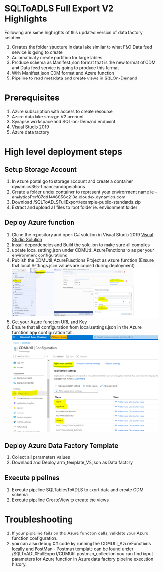 # SQLToADLS Full Export V2 Highlights  
Following are some highlights of this updated version of data factory solution
1. Creates the folder structure in data lake similar to what F&O Data feed service is going to create
2. Automatically create partition for large tables  
3. Produce schema as Manifest.json format that is the new format of CDM and Data feed service is going to produce this format 
4. With Manifest.json CDM format  and Azure function
5. Pipeline to read metadata and create views in SQLOn-Demand 

# Prerequisites 
1. Azure subscription with access to create resource 
1. Azure data lake storage V2 account  
2. Synapse workspace and SQL-on-Demand endpoint 
3. Visual Studio 2019 
4. Azure data factory

# High level deployment steps
## Setup Storage Account 
1. In Azure portal go to storage account and create a container dynamics365-financeandoperations
2. Create a folder under container to represent your environment name ie - analyticsPerf87dd1496856e213a.cloudax.dynamics.com
3. Download /SQLToADLSFullExport/example-public-standards.zip
4. Extract and upload all files to root folder ie. environment folder 

## Deploy Azure function 
1.	Clone the repository and open C# solution  in Visual Studio 2019 [Visual Studio Solution](/Analytics/CDMUtilSolution)
3.	Install dependencies and Build the solution to make sure all compiles 
4.  update local.setting.json under CDMUtil_AzureFunctions to as per your environment configurations   
5.	Publish the CDMUtil_AzureFunctions Project as Azure function (Ensure that local.Settings.json values are copied during deployment) 
    ![Publish Azure Function](/Analytics/Publish.PNG)
6.	Get your Azure function URL and Key
7.  Ensure that all configuration from local.settings.json in the Azure function app configuration tab.
  ![Azure Function Configurations](/Analytics/AzureFunctionConfiguration.PNG)

## Deploy Azure Data Factory Template 
1. Collect all parameters values 
2.	Downlaod and Deploy arm_template_V2.json as Data factory 

## Execute pipelines 
1. Execute pipeline SQLTablesToADLS to exort data and create CDM schema 
2. Execute pipeline CreateView to create the views

# Troubleshooting 
1. If your pipleline fails on the Azure function calls, validate your Azure function configuration.
2. you can also debug C# code by running the CDMUtil_AzureFunctions locally and PostMan - Postman template can be found under /SQLToADLSFullExport/CDMUtil.postman_collection you can find input parameters for Azure function in Azure data factory pipeline execution history. 

